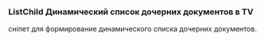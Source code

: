 
<meta http-equiv="Content-Type" content="text/html; charset=utf-8">
<h3>ListChild Динамический список дочерних документов в TV</h3>
сніпет для формирование динамического списка дочерних документов.
